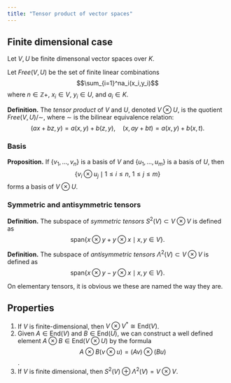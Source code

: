 ```yaml
---
title: "Tensor product of vector spaces"
---
```


## Finite dimensional case
Let $V,U$ be finite dimensonal vector spaces over $K$. 

Let $Free(V,U)$ be the set of finite linear combinations $$\sum_{i=1}^na_i(x_i,y_i)$$ where $n\in\mathbb{Z}+$, $x_i\in V$, $y_i\in U$, and $a_i\in K$.

**Definition.** The _tensor product_ of $V$ and $U$, denoted $V\otimes U$, is the quotient $Free(V,U)/\sim$, where $\sim$ is the bilinear equivalence relation:
$$
(ax+bz,y)=a(x,y)+b(z,y),\quad (x,ay+bt)=a(x,y)+b(x,t).
$$

### Basis
**Proposition.** If $\{v_1,\dots,v_n\}$ is a basis of $V$ and $\{u_1,\dots,u_m\}$ is a basis of $U$, then $$ \{v_i\otimes u_j\mid 1\leq i\leq n, \ 1\leq j\leq m\} $$ forms a basis of $V\otimes U$.

### Symmetric and antisymmetric tensors
**Definition.** The subspace of _symmetric tensors_ $S^2(V)\subset V\otimes V$ is defined as
$$
\text{span}\{x\otimes y + y\otimes x\mid x,y\in V\}.
$$

**Definition.** The subspace of _antisymmetric tensors_ $\Lambda^2(V)\subset V\otimes V$ is defined as
$$
\text{span}\{x\otimes y-y\otimes x\mid x,y\in V\}.
$$

On elementary tensors, it is obvious we these are named the way they are.

## Properties
1. If $V$ is finite-dimensional, then $V\otimes V^\ast\cong\text{End}(V)$.
2. Given $A\in\text{End}(V)$ and $B\in\text{End}(U)$, we can construct a well defined element $A\otimes B\in\text{End}(V\otimes U)$ by the formula $$ A\otimes B(v\otimes u)=(Av)\otimes (Bu) $$. 
3. If $V$ is finite dimensional, then $S^2(V)\oplus\Lambda^2(V)=V\otimes V$.